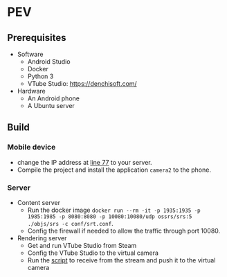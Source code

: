 # PEV

## Prerequisites

- Software
  - Android Studio
  - Docker
  - Python 3
  - VTube Studio: https://denchisoft.com/
- Hardware
  - An Android phone
  - A Ubuntu server

## Build

### Mobile device

- change the IP address at [line 77](https://github.com/hwsel/PEV/blob/main/android/StreamPack/demos/camera2/src/main/java/io/github/thibaultbee/streampack/camera2/ui/fragments/CameraFragment.kt#L77) to your server.
- Compile the project and install the application `camera2` to the phone.

### Server

- Content server
  - Run the docker image `docker run --rm -it -p 1935:1935 -p 1985:1985 -p 8080:8080 -p 10080:10080/udp ossrs/srs:5 ./objs/srs -c conf/srt.conf`.
  - Config the firewall if needed to allow the traffic through port 10080.
- Rendering server
  - Get and run VTube Studio from Steam
  - Config the VTube Studio to the virtual camera
  - Run the [script](https://github.com/hwsel/PEV/blob/main/server/virtual_camera/virtual_camera.py) to receive from the stream and push it to the virtual camera
